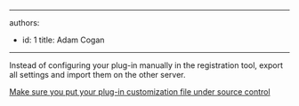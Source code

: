 

---
authors:
  - id: 1
    title: Adam Cogan
---




<span class='intro'> <p>
          Instead of configuring your plug-in manually in the registration tool, export all
          settings and import them on the other server.
        </p>
         </span>

<p>
          <a href="#http%3a//rules.ssw.com.au/SoftwareDevelopment/RulesToBetterCRMForDevelopers/Pages/Put-your-exported-customizations-and-your-plug-in-customization-under-source-control-during-deployment.aspx">Make sure you put your plug-in customization file under source
            control</a>
        </p>


